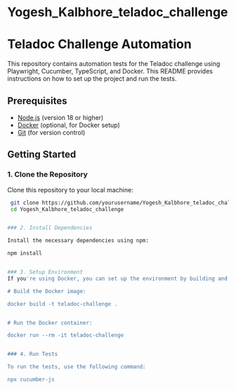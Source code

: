 # Yogesh_Kalbhore_teladoc_challenge

# Teladoc Challenge Automation

This repository contains automation tests for the Teladoc challenge using Playwright, Cucumber, TypeScript, and Docker. This README provides instructions on how to set up the project and run the tests.

## Prerequisites

- [Node.js](https://nodejs.org/) (version 18 or higher)
- [Docker](https://www.docker.com/products/docker-desktop) (optional, for Docker setup)
- [Git](https://git-scm.com/) (for version control)

## Getting Started

### 1. Clone the Repository

Clone this repository to your local machine:

```bash
 git clone https://github.com/yourusername/Yogesh_Kalbhore_teladoc_challenge.git
 cd Yogesh_Kalbhore_teladoc_challenge


### 2. Install Dependencies

Install the necessary dependencies using npm:

npm install


### 3. Setup Environment
If you're using Docker, you can set up the environment by building and running the Docker container. Make sure Docker is installed and running.

# Build the Docker image:

docker build -t teladoc-challenge .


# Run the Docker container:

docker run --rm -it teladoc-challenge


### 4. Run Tests

To run the tests, use the following command:

npx cucumber-js
